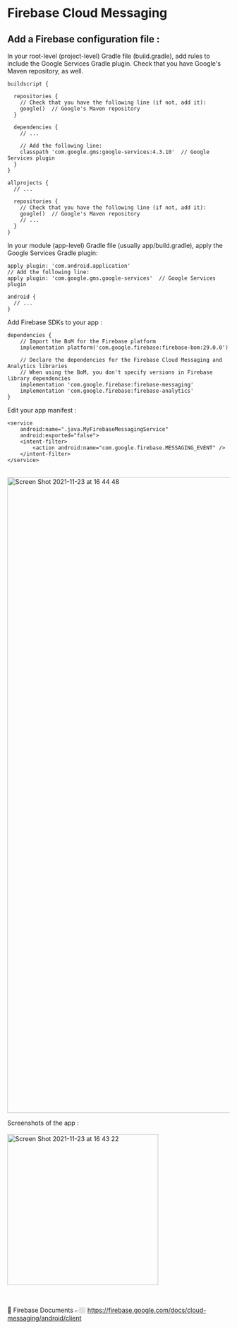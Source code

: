 # Firebase Cloud Messaging

## Add a Firebase configuration file :
In your root-level (project-level) Gradle file (build.gradle), add rules to include the Google Services Gradle plugin. Check that you have Google's Maven repository, as well.
```
buildscript {

  repositories {
    // Check that you have the following line (if not, add it):
    google()  // Google's Maven repository
  }

  dependencies {
    // ...

    // Add the following line:
    classpath 'com.google.gms:google-services:4.3.10'  // Google Services plugin
  }
}

allprojects {
  // ...

  repositories {
    // Check that you have the following line (if not, add it):
    google()  // Google's Maven repository
    // ...
  }
}
```
In your module (app-level) Gradle file (usually app/build.gradle), apply the Google Services Gradle plugin:
```
apply plugin: 'com.android.application'
// Add the following line:
apply plugin: 'com.google.gms.google-services'  // Google Services plugin

android {
  // ...
}

```

Add Firebase SDKs to your app :
```
dependencies {
    // Import the BoM for the Firebase platform
    implementation platform('com.google.firebase:firebase-bom:29.0.0')

    // Declare the dependencies for the Firebase Cloud Messaging and Analytics libraries
    // When using the BoM, you don't specify versions in Firebase library dependencies
    implementation 'com.google.firebase:firebase-messaging'
    implementation 'com.google.firebase:firebase-analytics'
}
```

Edit your app manifest :
```
<service
    android:name=".java.MyFirebaseMessagingService"
    android:exported="false">
    <intent-filter>
        <action android:name="com.google.firebase.MESSAGING_EVENT" />
    </intent-filter>
</service>
```
<br> 
<img width="1440" alt="Screen Shot 2021-11-23 at 16 44 48" src="https://user-images.githubusercontent.com/48391281/143037566-996e5ef8-1221-4186-868d-8943fb3e268f.png">
<br>

Screenshots of the app : <br><br>
<img width="342" alt="Screen Shot 2021-11-23 at 16 43 22" src="https://user-images.githubusercontent.com/48391281/143038835-49906f2d-6683-4804-a687-d9bce5b1c2c6.png">


<br> <br>
📄 Firebase Documents 👉🏼 https://firebase.google.com/docs/cloud-messaging/android/client


